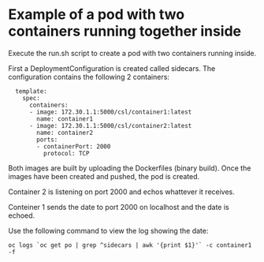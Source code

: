 # Example of a pod with two containers running together inside

Execute the run.sh script to create a pod with two containers running inside.

First a DeploymentConfiguration is created called sidecars.  The configuration contains the following 2 containers:

```
  template:
    spec:
      containers:
      - image: 172.30.1.1:5000/csl/container1:latest
        name: container1
      - image: 172.30.1.1:5000/csl/container2:latest
        name: container2
        ports:
        - containerPort: 2000
          protocol: TCP
```

Both images are built by uploading the Dockerfiles (binary build).  Once the images have been created and pushed, the pod is created. 

Container 2 is listening on port 2000 and echos whattever it receives.

Conteiner 1 sends the date to port 2000 on localhost and the date is echoed.

Use the following command to view the log showing the date:

```
oc logs `oc get po | grep ^sidecars | awk '{print $1}'` -c container1 -f
```

